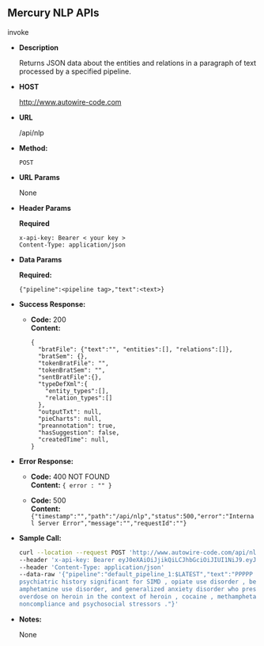 
**Mercury NLP APIs**
----
invoke

* **Description**

  Returns JSON data about the entities and relations in a paragraph of text processed by a specified pipeline.

* **HOST**

  http://www.autowire-code.com  

* **URL**

  /api/nlp

* **Method:**

  `POST`
  
* **URL Params**

  None

* **Header Params**

  **Required**

  `x-api-key: Bearer < your key >` <br>
  `Content-Type: application/json`

* **Data Params**

  **Required:**

  `{"pipeline":<pipeline tag>,"text":<text>}`

* **Success Response:**

  * **Code:** 200 <br />
    **Content:** 
    ```
    { 
      "bratFile": {"text":"", "entities":[], "relations":[]},
      "bratSem": {},
      "tokenBratFile": "",
      "tokenBratSem": "",
      "sentBratFile":{},
      "typeDefXml":{
        "entity_types":[],
        "relation_types":[]
      },
      "outputTxt": null,
      "pieCharts": null,
      "preannotation": true,
      "hasSuggestion": false,
      "createdTime": null,
    }
    ```
 
* **Error Response:**

  * **Code:** 400 NOT FOUND <br />
    **Content:** `{ error : "" }`

  * **Code:** 500 <br />
    **Content:** `{"timestamp":"","path":"/api/nlp","status":500,"error":"Internal Server Error","message":"","requestId":""}`

* **Sample Call:**

  ```bash
  curl --location --request POST 'http://www.autowire-code.com/api/nlp' 
  --header 'x-api-key: Bearer eyJ0eXAiOiJjikQiLCJhbGciOiJIUI1NiJ9.eyJ1c2VySWQiOiI1IiwidXJsjoiaHR0cDjOuH3d3dy5hdXRvd2lyZS1jb2RlLmNvbSJ9.lgNDASH4jip7jwuZVllNqiW1ZpSYdWuaOP92cmMlIi8' 
  --header 'Content-Type: application/json' 
  --data-raw '{"pipeline":"default_pipeline_1:$LATEST","text":"PPPPP is a 21 yo female with past 
  psychiatric history significant for SIMD , opiate use disorder , benzodiazepine use disorder , 
  amphetamine use disorder, and generalized anxiety disorder who presents with SI with plan to 
  overdose on heroin in the context of heroin , cocaine , methamphetamine abuse , medication 
  noncompliance and psychosocial stressors ."}'
  ```

* **Notes:**

  None